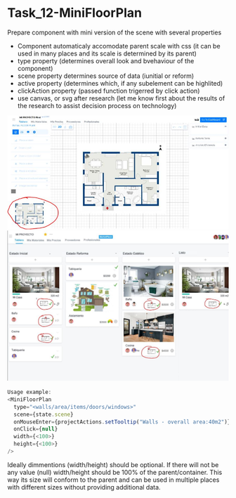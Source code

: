 # Task_12-MiniFloorPlan

Prepare component with mini version of the scene with several properties

- Component automaticaly accomodate parent scale with css (it can be used in many places and its scale is determined by its parent)
- type property (determines overall look and bvehaviour of the component)
- scene property determines source of data (iunitial or reform)
- active property (determines which, if any subelement can be highlited)
- clickAction property (passed function trigerred by click action)
- use canvas, or svg after research (let me know first about the results of the research to assist decision process on technology)

![ReformFloorPlan](/ReformFloorPlan_.JPG)
![MiniFloorPlan](/kanban.JPG)

```js
Usage example:
<MiniFloorPlan
  type="<walls/area/items/doors/windows>"
  scene={state.scene}
  onMouseEnter={projectActions.setTooltip("Walls - overall area:40m2")}
  onClick={null}
  width={<100>}
  height={<100>}
/>
```

Ideally dimmentions (width/height) should be optional. If there will not be any value (null) width/height should be 100% of the parent/container. This way its size will conform to the parent and can be used in multiple places with different sizes without providing additional data.


